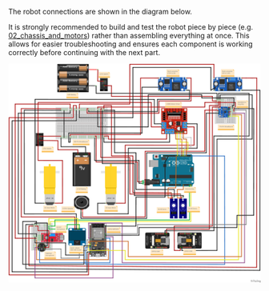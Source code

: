 The robot connections are shown in the diagram below.

It is strongly recommended to build and test the robot piece by piece (e.g. [02_chassis_and_motors](02_chassis_and_motors.md)) rather than assembling everything at once. This allows for easier troubleshooting and ensures each component is working correctly before continuing with the next part.

<div align="center">
  <img width="1000" alt="Connections" src="../images/connections.png">
</div>
